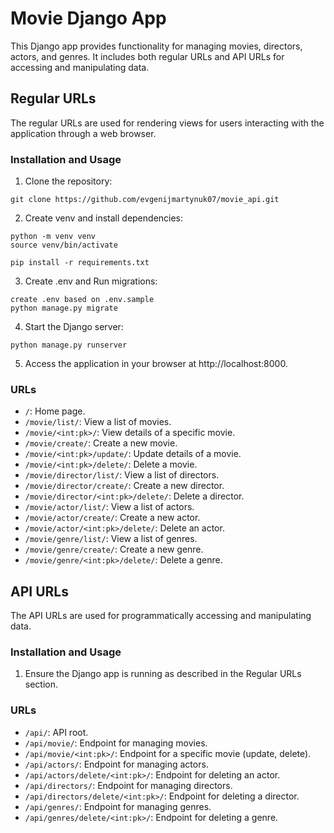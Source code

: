 # Movie Django App

This Django app provides functionality for managing movies, directors, actors, and genres. It includes both regular URLs and API URLs for accessing and manipulating data.

## Regular URLs

The regular URLs are used for rendering views for users interacting with the application through a web browser.

### Installation and Usage

1. Clone the repository:
```shell
git clone https://github.com/evgenijmartynuk07/movie_api.git
```
2. Create venv and install dependencies:
```shell
python -m venv venv
source venv/bin/activate

pip install -r requirements.txt
```
3. Create .env and Run migrations:
```shell
create .env based on .env.sample
python manage.py migrate
```
4. Start the Django server:
```shell
python manage.py runserver
```

5. Access the application in your browser at http://localhost:8000.

### URLs

- `/`: Home page.
- `/movie/list/`: View a list of movies.
- `/movie/<int:pk>/`: View details of a specific movie.
- `/movie/create/`: Create a new movie.
- `/movie/<int:pk>/update/`: Update details of a movie.
- `/movie/<int:pk>/delete/`: Delete a movie.
- `/movie/director/list/`: View a list of directors.
- `/movie/director/create/`: Create a new director.
- `/movie/director/<int:pk>/delete/`: Delete a director.
- `/movie/actor/list/`: View a list of actors.
- `/movie/actor/create/`: Create a new actor.
- `/movie/actor/<int:pk>/delete/`: Delete an actor.
- `/movie/genre/list/`: View a list of genres.
- `/movie/genre/create/`: Create a new genre.
- `/movie/genre/<int:pk>/delete/`: Delete a genre.

## API URLs

The API URLs are used for programmatically accessing and manipulating data.

### Installation and Usage

1. Ensure the Django app is running as described in the Regular URLs section.

### URLs

- `/api/`: API root.
- `/api/movie/`: Endpoint for managing movies.
- `/api/movie/<int:pk>/`: Endpoint for a specific movie (update, delete).
- `/api/actors/`: Endpoint for managing actors.
- `/api/actors/delete/<int:pk>/`: Endpoint for deleting an actor.
- `/api/directors/`: Endpoint for managing directors.
- `/api/directors/delete/<int:pk>/`: Endpoint for deleting a director.
- `/api/genres/`: Endpoint for managing genres.
- `/api/genres/delete/<int:pk>/`: Endpoint for deleting a genre.

